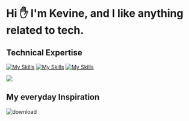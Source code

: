 
 # Hi ✋ I'm Kevine, and I like anything related to tech.                 


<!---
Kevinemug/Kevinemug is a ✨ special ✨ repository because its `README.md` (this file) appears on your GitHub profile. 
You can click the Preview link to take a look at your changes.
--->

## Technical Expertise
[![My Skills](https://skillicons.dev/icons?i=js,html,css,php,react,laravel)](https://skillicons.dev) 
[![My Skills](https://skillicons.dev/icons?i=java,figma&theme=light)](https://skillicons.dev)
[![My Skills](https://skillicons.dev/icons?i=nodejs,tailwind,c,typescript)](https://skillicons.dev)





[![](https://visitcount.itsvg.in/api?id=Kevinemug&label=Profile%20Views&color=11&icon=7&pretty=true)](https://visitcount.itsvg.in)


## My everyday Inspiration

![download](https://user-images.githubusercontent.com/98740834/227730275-000d0dd8-2329-4c23-a483-1470c7489cff.png)
